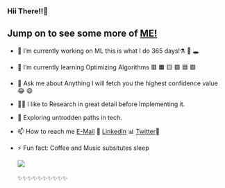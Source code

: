 ### Hii There!!👋 

## Jump on to see some more of [ME!](http://bhanvimenghani.me) 


- 🔭 I’m currently working on ML this is what I do 365 days!⚗️ 🔬 🕳
- 🌱 I’m currently learning Optimizing Algorithms 🟥 🟧 🟨 🟩 🟦 🟪
- 💬 Ask me about Anything I will fetch you the highest confidence value 😂 😄
- 🕵️‍♀️ I like to Research in great detail before Implementing it.
- 🎈 Exploring untrodden paths in tech.
- 📫 How to reach me [E-Mail](menghanibhanvi@gmail.com) 📧 [LinkedIn](https://www.linkedin.com/in/bhanvi-menghani) 📊 [Twitter](https://twitter.com/MenghaniBhanvi)🐤
- ⚡ Fun fact: Coffee and Music subsitutes sleep
        
    <ceter> <img src="https://github-readme-stats.vercel.app/api?username=bhanvimenghani&&show_icons=true&title_color=ffffff&icon_color=bb2acf&text_color=daf7dc&bg_color=151515">
  <br><br>✨✨✨✨✨✨✨✨✨✨
